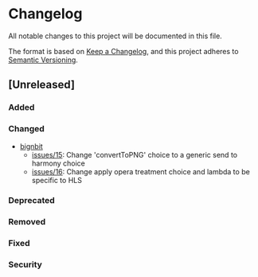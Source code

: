 # Changelog
All notable changes to this project will be documented in this file.

The format is based on [Keep a Changelog](https://keepachangelog.com/en/1.0.0/),
and this project adheres to [Semantic Versioning](https://semver.org/spec/v2.0.0.html).

## [Unreleased]

### Added
### Changed
- [bignbit](https://github.com/podaac/bignbit)
  - [issues/15](https://github.com/podaac/bignbit/issues/15): Change 'convertToPNG' choice to a generic send to harmony choice
  - [issues/16](https://github.com/podaac/bignbit/issues/16): Change apply opera treatment choice and lambda to be specific to HLS
### Deprecated
### Removed
### Fixed
### Security